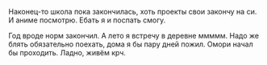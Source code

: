 Наконец-то школа пока закончилась, хоть проекты свои закончу на си. И аниме посмотрю. Ебать я и поспать смогу.

Год вроде норм закончил. А лето я встречу в деревне ммммм. Надо же блять обязательно поехать, дома я бы пару дней пожил. Омори начал бы проходить. Ладно, живём крч.
